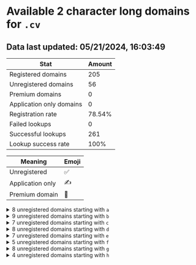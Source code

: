# Available 2 character long domains for `.cv`

## Data last updated: 05/21/2024, 16:03:49

|Stat|Amount|
|--|--|
|Registered domains|205|
|Unregistered domains|56|
|Premium domains|0|
|Application only domains|0|
|Registration rate|78.54%|
|Failed lookups|0|
|Successful lookups|261|
|Lookup success rate|100%|


|Meaning|Emoji|
|--|--|
|Unregistered|:white_check_mark:|
|Application only|:writing_hand:|
|Premium domain|:gem:|

<details>
<summary>8 unregistered domains starting with <bold><code>a</code></bold></summary>

|Type|Domain|
|--|--|
|:white_check_mark:|`a3.cv`|
|:white_check_mark:|`a6.cv`|
|:white_check_mark:|`a7.cv`|
|:white_check_mark:|`a8.cv`|
|:white_check_mark:|`an.cv`|
|:white_check_mark:|`at.cv`|
|:white_check_mark:|`au.cv`|
|:white_check_mark:|`ax.cv`|
</details>
<details>
<summary>9 unregistered domains starting with <bold><code>b</code></bold></summary>

|Type|Domain|
|--|--|
|:white_check_mark:|`b9.cv`|
|:white_check_mark:|`ba.cv`|
|:white_check_mark:|`bb.cv`|
|:white_check_mark:|`bf.cv`|
|:white_check_mark:|`bl.cv`|
|:white_check_mark:|`bs.cv`|
|:white_check_mark:|`bt.cv`|
|:white_check_mark:|`bx.cv`|
|:white_check_mark:|`by.cv`|
</details>
<details>
<summary>7 unregistered domains starting with <bold><code>c</code></bold></summary>

|Type|Domain|
|--|--|
|:white_check_mark:|`c5.cv`|
|:white_check_mark:|`c6.cv`|
|:white_check_mark:|`c9.cv`|
|:white_check_mark:|`cg.cv`|
|:white_check_mark:|`cr.cv`|
|:white_check_mark:|`cu.cv`|
|:white_check_mark:|`cv.cv`|
</details>
<details>
<summary>8 unregistered domains starting with <bold><code>d</code></bold></summary>

|Type|Domain|
|--|--|
|:white_check_mark:|`d8.cv`|
|:white_check_mark:|`d9.cv`|
|:white_check_mark:|`da.cv`|
|:white_check_mark:|`db.cv`|
|:white_check_mark:|`dn.cv`|
|:white_check_mark:|`dq.cv`|
|:white_check_mark:|`dv.cv`|
|:white_check_mark:|`dz.cv`|
</details>
<details>
<summary>7 unregistered domains starting with <bold><code>e</code></bold></summary>

|Type|Domain|
|--|--|
|:white_check_mark:|`e0.cv`|
|:white_check_mark:|`e1.cv`|
|:white_check_mark:|`e6.cv`|
|:white_check_mark:|`eb.cv`|
|:white_check_mark:|`ed.cv`|
|:white_check_mark:|`eh.cv`|
|:white_check_mark:|`ev.cv`|
</details>
<details>
<summary>5 unregistered domains starting with <bold><code>f</code></bold></summary>

|Type|Domain|
|--|--|
|:white_check_mark:|`f4.cv`|
|:white_check_mark:|`fg.cv`|
|:white_check_mark:|`fn.cv`|
|:white_check_mark:|`fv.cv`|
|:white_check_mark:|`fx.cv`|
</details>
<details>
<summary>8 unregistered domains starting with <bold><code>g</code></bold></summary>

|Type|Domain|
|--|--|
|:white_check_mark:|`g0.cv`|
|:white_check_mark:|`g4.cv`|
|:white_check_mark:|`g5.cv`|
|:white_check_mark:|`g6.cv`|
|:white_check_mark:|`g9.cv`|
|:white_check_mark:|`gp.cv`|
|:white_check_mark:|`gr.cv`|
|:white_check_mark:|`gz.cv`|
</details>
<details>
<summary>4 unregistered domains starting with <bold><code>h</code></bold></summary>

|Type|Domain|
|--|--|
|:white_check_mark:|`ha.cv`|
|:white_check_mark:|`hd.cv`|
|:white_check_mark:|`he.cv`|
|:white_check_mark:|`hi.cv`|
</details>
